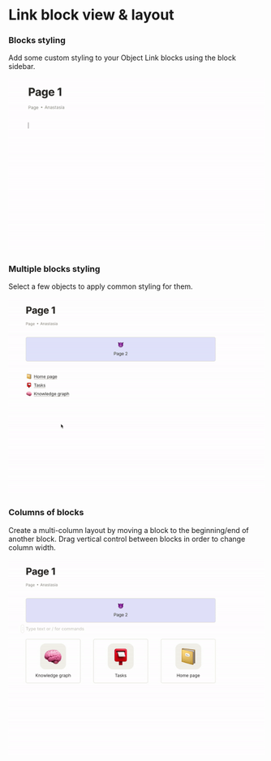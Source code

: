 # Link block view & layout

### Blocks styling

Add some custom styling to your Object Link blocks using the block sidebar.

![](../../.gitbook/assets/ezgif-6-b6a58a957e27.gif)

### Multiple blocks styling

Select a few objects to apply common styling for them.

![](<../../.gitbook/assets/ezgif-6-1174bdecb108 (1).gif>)

### Columns of blocks

Create a multi-column layout by moving a block to the beginning/end of another block. Drag vertical control between blocks in order to change column width.

![](../../.gitbook/assets/ezgif-6-e5389f14bd94.gif)
